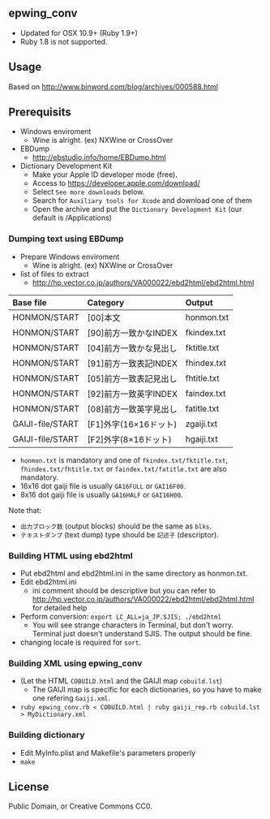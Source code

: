 ## epwing_conv
- Updated for OSX 10.9+ (Ruby 1.9+)
- Ruby 1.8 is not supported.

## Usage
Based on http://www.binword.com/blog/archives/000588.html

## Prerequisits
- Windows enviroment
  - Wine is alright. (ex) NXWine or CrossOver
- EBDump
  - http://ebstudio.info/home/EBDump.html
- Dictionary Development Kit
  - Make your Apple ID developer mode (free).
  - Access to https://developer.apple.com/download/
  - Select `See more downloads` below.
  - Search for `Auxiliary tools for Xcode` and download one of them
  - Open the archive and put the `Dictionary Development Kit` (our default is /Applications)

### Dumping text using EBDump
- Prepare Windows enviroment
  - Wine is alright. (ex) NXWine or CrossOver
- list of files to extract
  - http://hp.vector.co.jp/authors/VA000022/ebd2html/ebd2html.html

|Base file|Category|Output|
|:--|:--|:--|
|HONMON/START|[00]本文|honmon.txt|
|HONMON/START|[90]前方一致かなINDEX|fkindex.txt|
|HONMON/START|[04]前方一致かな見出し|fktitle.txt|
|HONMON/START|[91]前方一致表記INDEX|fhindex.txt|
|HONMON/START|[05]前方一致表記見出し|fhtitle.txt|
|HONMON/START|[92]前方一致英字INDEX|faindex.txt|
|HONMON/START|[08]前方一致英字見出し|fatitle.txt|
|GAIJI-file/START|[F1]外字(16×16ドット)|zgaiji.txt|
|GAIJI-file/START|[F2]外字(8×16ドット)|hgaiji.txt|

- `honmon.txt` is mandatory and one of `fkindex.txt/fktitle.txt`, `fhindex.txt/fhtitle.txt` or `faindex.txt/fatitle.txt` are also mandatory.
- 16x16 dot gaiji file is usually `GA16FULL` or `GAI16F00`.
- 8x16 dot gaiji file is usually `GA16HALF` or `GAI16H00`.

Note that:

- `出力ブロック数` (output blocks) should be the same as `blks`.
- `テキストダンプ` (text dump) type should be `記述子` (descriptor).

### Building HTML using ebd2html
- Put ebd2html and ebd2html.ini in the same directory as honmon.txt.
- Edit ebd2html.ini
  - ini comment should be descriptive but you can refer to http://hp.vector.co.jp/authors/VA000022/ebd2html/ebd2html.html for detailed help
- Perform conversion: `export LC_ALL=ja_JP.SJIS; ./ebd2html`
  - You will see strange characters in Terminal, but don't worry. Terminal just doesn't understand SJIS. The output should be fine.
- changing locale is required for `sort`.

### Building XML using epwing_conv
- (Let the HTML `COBUILD.html` and the GAIJI map `cobuild.lst`)
  - The GAIJI map is specific for each dictionaries, so you have to make one refering `Gaiji.xml`.
- `ruby epwing_conv.rb < COBUILD.html | ruby gaiji_rep.rb cobuild.lst > MyDictionary.xml`

### Building dictionary
- Edit MyInfo.plist and Makefile's parameters properly
- `make`

## License
Public Domain, or Creative Commons CC0.
